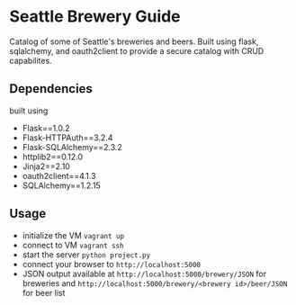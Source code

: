 # Seattle Brewery Guide

Catalog of some of Seattle's breweries and beers.  Built using flask, sqlalchemy, and oauth2client to provide a secure catalog with CRUD capabilites. 


## Dependencies
built using
- Flask==1.0.2                
- Flask-HTTPAuth==3.2.4       
- Flask-SQLAlchemy==2.3.2     
- httplib2==0.12.0            
- Jinja2==2.10                
- oauth2client==4.1.3         
- SQLAlchemy==1.2.15          

## Usage

- initialize the VM `vagrant up`
- connect to VM `vagrant ssh`
- start the server `python project.py`
- connect your browser to `http://localhost:5000`
- JSON output available at `http://localhost:5000/brewery/JSON` for breweries and `http://localhost:5000/brewery/<brewery id>/beer/JSON` for beer list



